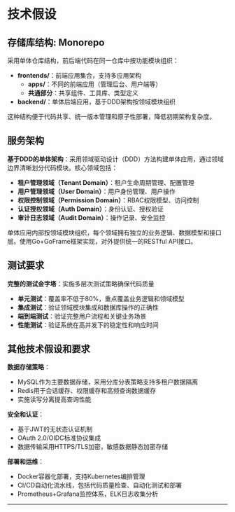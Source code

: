 # 技术假设

## 存储库结构: Monorepo
采用单体仓库结构，前后端代码在同一仓库中按功能模块组织：
- **frontends/**：前端应用集合，支持多应用架构
  - **apps/**：不同的前端应用（管理后台、用户端等）
  - **共通部分**：共享组件、工具库、类型定义
- **backend/**：单体后端应用，基于DDD架构按领域模块组织

这种结构便于代码共享、统一版本管理和原子性部署，降低初期架构复杂度。

## 服务架构
**基于DDD的单体架构**：采用领域驱动设计（DDD）方法构建单体应用，通过领域边界清晰划分代码模块。核心领域包括：
- **租户管理领域（Tenant Domain）**：租户生命周期管理、配置管理
- **用户管理领域（User Domain）**：用户身份管理、用户操作
- **权限控制领域（Permission Domain）**：RBAC权限模型、访问控制  
- **认证授权领域（Auth Domain）**：身份认证、授权验证
- **审计日志领域（Audit Domain）**：操作记录、安全监控

单体应用内部按领域模块组织，每个领域拥有独立的业务逻辑、数据模型和接口层。使用Go+GoFrame框架实现，对外提供统一的RESTful API接口。

## 测试要求
**完整的测试金字塔**：实施多层次测试策略确保代码质量
- **单元测试**：覆盖率不低于80%，重点覆盖业务逻辑和领域模型
- **集成测试**：验证领域模块集成和数据库操作的正确性
- **端到端测试**：验证完整用户流程和关键业务场景
- **性能测试**：验证系统在高并发下的稳定性和响应时间

## 其他技术假设和要求

**数据存储策略**：
- MySQL作为主要数据存储，采用分库分表策略支持多租户数据隔离
- Redis用于会话缓存、权限缓存和高频查询数据缓存
- 实施读写分离提高查询性能

**安全和认证**：
- 基于JWT的无状态认证机制
- OAuth 2.0/OIDC标准协议集成
- 数据传输采用HTTPS/TLS加密，敏感数据静态加密存储

**部署和运维**：
- Docker容器化部署，支持Kubernetes编排管理
- CI/CD自动化流水线，包括代码质量检查、自动化测试和部署
- Prometheus+Grafana监控体系，ELK日志收集分析

---
